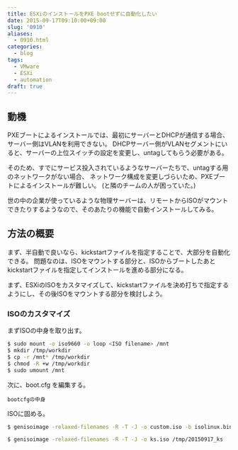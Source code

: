 ```yaml
---
title: ESXiのインストールをPXE bootせずに自動化したい
date: 2015-09-17T09:10:00+09:00
slug: '0910'
aliases:
  - 0910.html
categories:
  - blog
tags:
  - VMware
  - ESXi
  - automation
draft: true
---
```


## 動機
PXEブートによるインストールでは、最初にサーバーとDHCPが通信する場合、サーバー側はVLANを利用できない。
DHCPサーバー側がVLANセグメントにいると、サーバーの上位スイッチの設定を変更し、untagしてもらう必要がある。

そのため、すでにサービス投入されているようなサーバーたちで、untagする用のネットワークがない場合、
ネットワーク構成を変更しづらいため、PXEブートによるインストールが難しい。
(と隣のチームの人が困っていた。)

世の中の企業が使っているような物理サーバーは、リモートからISOがマウントできたりするようなので、そのあたりの機能で自動インストールしてみる。

## 方法の概要
まず、半自動で良いなら、kickstartファイルを指定することで、大部分を自動化できる。
問題なのは、ISOをマウントする部分と、ISOからブートしたあとkickstartファイルを指定してインストールを進める部分になる。

まず、ESXiのISOをカスタマイズして、kickstartファイルを決め打ちで指定するようにし、その後ISOをマウントする部分を検討しよう。

### ISOのカスタマイズ

まずISOの中身を取り出す。

```sh
$ sudo mount -o iso9660 -o loop <ISO filename> /mnt
$ mkdir /tmp/workdir
$ cp -r /mnt* /tmp/workdir
$ chmod -R +w /tmp/workdir
$ sudo umount /mnt
```

次に、boot.cfg を編集する。

```
bootcfgの中身
```

ISOに固める。

```sh
$ genisoimage -relaxed-filenames -R -T -J -o custom.iso -b isolinux.bin -c boot.cat -no-emul-boot -boot-load-size 4 -boot-info-table /tmp/workdir
```

```sh
$ genisoimage -relaxed-filenames -R -T -J -o ks.iso /tmp/20150917_ks
```


